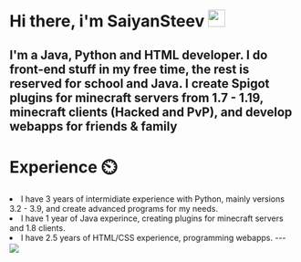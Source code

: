 # Hi there, i'm SaiyanSteev <img src="https://raw.githubusercontent.com/MartinHeinz/MartinHeinz/master/wave.gif" width="30px">
I'm a Java, Python and HTML developer. I do front-end stuff in my free time, the rest is reserved for school and Java. I create <b>Spigot</b> plugins for minecraft servers from 1.7 - 1.19, minecraft clients (Hacked and PvP), and develop webapps for friends & family
  ---
# Experience ⏲️
<li>I have 3 years of intermidiate experience with Python, mainly versions 3.2 - 3.9, and create advanced programs for my needs.
<li>I have 1 year of Java experince, creating plugins for minecraft servers and 1.8 clients.
<li>I have 2.5 years of HTML/CSS experience, programming webapps.
  ---
<img align="center" src="https://github-readme-stats.vercel.app/api/top-langs/?username=SaiyanSteevDEV&theme=dark" /> 

